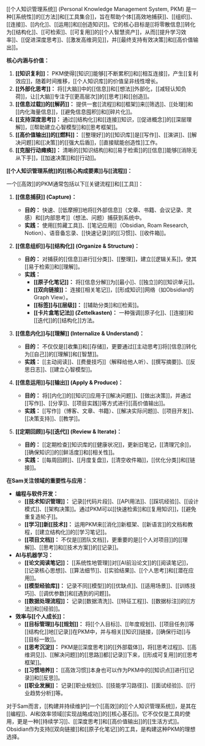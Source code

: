 [[个人知识管理系统]] (Personal Knowledge Management System, PKM) 是一种[[系统性]]的[[方法]]和[[工具集合]]，旨在帮助个体[[高效地捕获]]、[[组织]]、[[连接]]、[[内化]]、[[运用]]和[[创造知识]]。它的核心目标是[[将零散信息]]转化为[[结构化]]、[[可检索]]、[[可复用]]的[[个人智慧资产]]，从而[[提升学习效率]]、[[促进深度思考]]、[[激发高维洞见]]，并[[最终支持有效决策]]和[[高价值输出]]。

**核心内涵与价值：**

1.  **[[知识复利]]：** PKM使得[[知识]]能够[[不断累积]]和[[相互连接]]，产生[[复利效应]]，随着时间推移，[[个人知识库]]的价值呈非线性增长。
2.  **[[外部化思考]]：** 将[[大脑]]中的[[信息]]和[[想法]]外部化，[[减轻认知负荷]]，让[[大脑]]专注于[[更高层次]]的[[思考]]和[[创造]]。
3.  **[[信息过载]]的[[解药]]：** 提供一套[[流程]]和[[框架]]来[[筛选]]、[[处理]]和[[内化海量信息]]，[[避免信息囤积]]和[[碎片化]]。
4.  **[[支持深度思考]]：** 通过[[结构化]]和[[连接]]知识，[[促进概念]]的[[深层理解]]，[[帮助建立心智模型]]和[[思考框架]]。
5.  **[[高价值输出]]的[[燃料]]：** [[整理好]]的[[知识库]]是[[写作]]、[[演讲]]、[[解决问题]]和[[决策]]的[[强大后盾]]，[[直接赋能创造性]]工作。
6.  **[[克服行动瘫痪]]：** 清晰的[[知识结构]]和[[易于检索]]的[[信息]]能够[[消除无从下手]]，[[加速决策]]和[[行动]]。

**[[个人知识管理系统]]的[[核心构成要素]]与[[流程]]：**

一个[[高效]]的PKM通常包括以下[[关键流程]]和[[工具]]：

1.  **[[信息捕获]] (Capture)：**
    *   **目的：** 快速、[[低摩擦]]地将[[外部信息]]（文章、书籍、会议记录、灵感）和[[内部思考]]（想法、问题）捕获到系统中。
    *   **实践：** 使用[[剪藏工具]]、[[笔记应用]]（Obsidian, Roam Research, Notion）、语音备忘录、[[快速记录]]的[[习惯]]、[[收件箱]]。

2.  **[[信息组织]]与[[结构化]] (Organize & Structure)：**
    *   **目的：** 对捕获的[[信息]]进行[[分类]]、[[整理]]，建立[[逻辑关系]]，使其[[易于检索]]和[[理解]]。
    *   **实践：**
        *   **[[原子化笔记]]：** 将[[信息分解]]为[[最小]]、[[独立]]的[[知识单元]]。
        *   **[[双向链接]]：** 连接[[相关笔记]]，[[形成知识]]网络（如Obsidian的Graph View）。
        *   **[[标签]]与[[层级]]：** [[辅助分类]]和[[检索]]。
        *   **[[卡片盒笔记法]] (Zettelkasten)：** 一种强调[[原子化]]、[[连接]]和[[迭代]]的[[结构化]]方法。

3.  **[[信息内化]]与[[理解]] (Internalize & Understand)：**
    *   **目的：** 不仅仅是[[收集]]和[[存储]]，更要通过[[主动思考]]将[[信息]]转化为[[自己]]的[[理解]]和[[智慧]]。
    *   **实践：** [[主动阅读]]、[[费曼技巧]]（解释给他人听）、[[撰写摘要]]、[[反思日志]]、[[建立心智模型]]。

4.  **[[信息运用]]与[[输出]] (Apply & Produce)：**
    *   **目的：** 将[[内化]]的[[知识]]应用于[[解决问题]]、[[做出决策]]，并通过[[写作]]、[[分享]]、[[项目实践]]等方式进行[[高价值输出]]。
    *   **实践：** [[写作]]（博客、文章、书籍）、[[解决实际问题]]、[[项目开发]]、[[决策支持]]、[[教学]]。

5.  **[[定期回顾]]与[[迭代]] (Review & Iterate)：**
    *   **目的：** [[定期检查]]知识库的[[健康状况]]，更新旧笔记，[[清理冗余]]，[[确保知识]]的[[鲜活度]]和[[相关性]]。
    *   **实践：** [[每周回顾]]、[[月度复盘]]，[[清空收件箱]]，[[优化分类]]和[[链接]]。

**在Sam关注领域的重要性与应用：**

*   **编程与软件开发：**
    *   **[[技术知识管理]]：** 记录[[代码片段]]、[[API用法]]、[[踩坑经验]]、[[设计模式]]、[[架构决策]]。通过PKM可以[[快速检索]]和[[复用知识]]，[[避免重复造轮子]]。
    *   **[[学习]]新[[技术]]：** 运用PKM来[[消化]]新框架、[[新语言]]的文档和教程，[[建立结构化]]的[[学习笔记]]。
    *   **[[项目文档]]：** 不仅是[[团队文档]]，更重要的是[[个人对项目]]的[[理解]]、[[思考]]和[[技术方案]]的[[记录]]。
*   **AI与机器学习：**
    *   **[[论文阅读笔记]]：** [[系统性地管理]]对[[AI前沿论文]]的[[阅读笔记]]，[[记录核心思想]]、[[算法细节]]、[[实验结果]]、[[个人思考]]和[[潜在应用]]。
    *   **[[模型经验库]]：** 记录不同[[模型]]的[[优缺点]]、[[适用场景]]、[[训练技巧]]、[[调优参数]]和[[遇到的问题]]。
    *   **[[数据处理流程]]：** 记录[[数据清洗]]、[[特征工程]]、[[数据标注]]的[[方法]]和[[经验]]。
*   **效率与[[个人成长]]：**
    *   **[[目标管理]]与[[规划]]：** 将[[个人目标]]、[[年度规划]]、[[项目任务]]等[[结构化]]地[[记录]]在PKM中，并与相关[[知识]]链接，[[确保行动]]与[[目标一致]]。
    *   **[[思考沉淀]]：** PKM是[[深度思考]]的[[外部载体]]，将[[思考过程]]、[[高维洞见]]、[[解决问题]]的[[思路]]都[[记录]]下来，[[形成可复用]]的[[思考框架]]。
    *   **[[习惯培养]]：** [[高效习惯]]本身也可以作为PKM中的[[知识点]]进行[[记录]]和[[反思]]。
    *   **[[职业发展]]：** 记录[[职业规划]]、[[技能学习路径]]、[[面试经验]]、[[行业趋势分析]]等。

对于Sam而言，[[构建并持续维护]]一个[[高效]]的[[个人知识管理系统]]，是其在[[编程]]、AI和效率领域[[实现战略成功]]的[[核心基石]]。它不仅仅是工具的使用，更是一种[[持续学习]]、[[深度思考]]和[[高价值输出]]的[[生活方式]]。Obsidian作为支持[[双向链接]]和[[原子化笔记]]的工具，是构建这种PKM的理想选择。